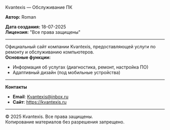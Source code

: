 Kvantexis — Обслуживание ПК

**Автор:** Roman

**Дата создания:** 18-07-2025  
**Лицензия:** "Все права защищены"


---

Официальный сайт компании Kvantexis, предоставляющей услуги по ремонту и обслуживанию компьютеров.  
**Основные функции:**
- Информация об услугах (диагностика, ремонт, настройка ПО)
- Адаптивный дизайн (под мобильные устройства)

---

**Контакты**
- **Email**: Kvantexis@inbox.ru
- **Сайт**: https://kvantexis.ru

---

© 2025 Kvantexis. Все права защищены.  
Копирование материалов без разрешения запрещено.
